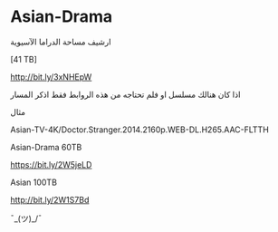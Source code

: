 # Asian-Drama

ارشيف مساحة الدراما الآسيوية

  [41 TB] 

http://bit.ly/3xNHEpW

اذا كان هنالك مسلسل او فلم تحتاجه من هذه الروابط فقط اذكر المسار 

مثال 

Asian-TV-4K/Doctor.Stranger.2014.2160p.WEB-DL.H265.AAC-FLTTH

Asian-Drama 60TB

https://bit.ly/2W5jeLD

Asian 100TB

http://bit.ly/2W1S7Bd







¯\_(ツ)_/¯
